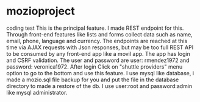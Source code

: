 # mozioproject
coding test
This is the principal feature. I made REST endpoint for this. Through front-end features like lists and forms collect data such as name, email, phone, language and currency. The endpoints are reached at this time via AJAX requests with Json responses, but may be too full REST API to be consumed by any front-end app like a movil app. The app has login and CSRF validation. The user and password are user: rmendez1972 and password: veronica1972. After login Click on "shuttle providers" menu option to go to the bottom and use this feature. I use mysql like database, i made a mozio.sql file backup for you and put the file in the database directory to made a restore of the db. I use user:root and password:admin like mysql administrator.